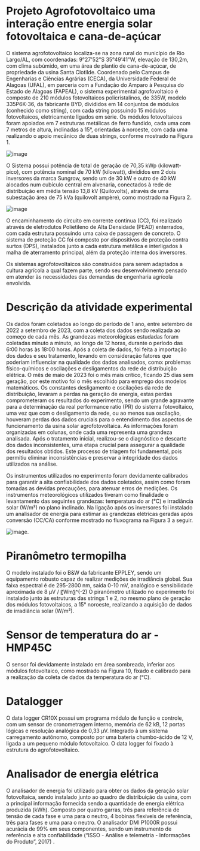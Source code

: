 # Projeto Agrofotovoltaico uma interação entre energia solar fotovoltaica e cana-de-açúcar

O sistema agrofotovoltaico localiza-se na zona rural do município de Rio Largo/AL, com coordenadas: 9°27'52"S 35°49'41"W, elevação de 130,2m, com clima subúmido, em uma área de plantio de cana-de-açúcar, de propriedade da usina Santa Clotilde.
Coordenado pelo Campus de Engenharias e Ciências Agrárias (CECA), da Universidade Federal de Alagoas (UFAL), em parceria com a Fundação do Amparo à Pesquisa do Estado de Alagoas (FAPEAL), o sistema experimental agrofovoltaico é composto de 210 módulos fotovoltaicos policristalinos, de 335W, modelo 335P6K-36, da fabricante BYD, divididos em 14 conjuntos de módulos (conhecido como string), com cada string possuindo 15 módulos fotovoltaicos, eletricamente ligados em série. 
Os módulos fotovoltaicos foram apoiados em 7 estruturas metálicas de ferro fundido, cada uma com 7 metros de altura, inclinadas a 15°, orientadas à noroeste, com cada uma realizando o apoio mecânico de duas strings, conforme mostrado na Figura 1.

![image](https://github.com/user-attachments/assets/a99c8cdc-f49e-4580-8dbb-7ab69efe0b7b)

O Sistema possui potência de total de geração de 70,35 kWp (kilowatt-pico), com potência nominal de 70 kW (kilowatt), divididos em 2 dois inversores da marca Sungrow, sendo um de 30 kW e outro de 40 kW alocados num cubículo central em alvenaria, conectados à rede de distribuição em média tensão 13,8 kV (Quilovolts), através de uma subestação área de 75 kVa (quilovolt ampère), como mostrado na Figura 2.

![image](https://github.com/user-attachments/assets/2a17b3b8-baee-4e39-88c2-0a2fa0f9f975)

O encaminhamento do circuito em corrente contínua (CC), foi realizado através de eletrodutos Polietileno de Alta Densidade (PEAD) enterrados, com cada estrutura possuindo uma caixa de passagem de concreto. 
O sistema de proteção CC foi composto por dispositivos de proteção contra surtos (DPS), instalados junto a cada estrutura metálica e interligados à malha de aterramento principal, além da proteção interna dos inversores.

Os sistemas agrofotovoltaicos são construídos para serem adaptados a cultura agrícola a qual fazem parte, sendo seu desenvolvimento pensado em atender às necessidades das demandas de engenharia agrícola envolvida.

# Descrição da atividade experimental

Os dados foram coletados ao longo do período de 1 ano, entre setembro de 2022 a setembro de 2023, com a coleta dos dados sendo realizada ao começo de cada mês. As grandezas meteorológicas estudadas foram coletadas minuto a minuto, ao longo de 12 horas, durante o período das 6:00 horas às 18:00 horas. 
Após a coleta de dados, foi feita a importação dos dados e seu tratamento, levando em consideração fatores que poderiam influenciar na qualidade dos dados analisados, como:  problemas físico-químicos e oscilações e desligamentos da rede de distribuição elétrica. 
O mês de maio de 2023 foi o mês mais crítico, ficando 25 dias sem geração, por este motivo foi o mês escolhido para emprego dos modelos matemáticos. 
Os constantes desligamento e oscilações da rede de distribuição, levaram a perdas na geração de energia, estas perdas comprometeram os resultados do experimento, sendo um grande agravante para a determinação da real performance ratio (PR) do sistema fotovoltaico, uma vez que com o desligamento da rede, ou ao menos sua oscilação, houveram perdas dos dados cruciais para o entendimento dos aspectos de funcionamento da usina solar agrofotovoltaica. 
As informações foram organizadas em colunas, onde cada uma representa uma grandeza analisada. Após o tratamento inicial, realizou-se o diagnóstico e descarte dos dados inconsistentes, uma etapa crucial para assegurar a qualidade dos resultados obtidos. Este processo de triagem foi fundamental, pois permitiu eliminar inconsistências e preservar a integridade dos dados utilizados na análise.

Os instrumentos utilizados no experimento foram devidamente calibrados para garantir a alta confiabilidade dos dados coletados, assim como foram tomadas as devidas precauções, para atenuar erros de medições. 
Os instrumentos meteorológicos utilizados tiveram como finalidade o levantamento das seguintes grandezas: temperatura do ar (°C) e irradiância solar (W/m²) no plano inclinado. Na ligação após os inversores foi instalado um analisador de energia para estimar as grandezas elétricas geradas após conversão (CC/CA) conforme mostrado no fluxograma na Figura 3 a seguir.

![image](https://github.com/user-attachments/assets/077950a3-a911-4f7c-913f-f46ac71cce75).

# Piranômetro termopilha

O modelo instalado foi o B&W da fabricante EPPLEY, sendo um equipamento robusto capaz de realizar medições de irradiância global. Sua faixa espectral é de 295-2800 nm, saída 0-10 mV, analógico e sensibilidade aproximada de 8 μV / 〖Wm〗^(-2)
O piranômetro utilizado no experimento foi instalado junto às estruturas das strings 1 e 2, no mesmo plano de geração dos módulos fotovoltaicos, a 15° noroeste, realizando a aquisição de dados de irradiância solar (W/m²). 

# Sensor de temperatura do ar - HMP45C

O sensor foi devidamente instalado em área sombreada, inferior aos módulos fotovoltaico, como mostrado na Figura 10, fixado e calibrado para a realização da coleta de dados da temperatura do ar (°C).

# Datalogger

O data logger CR10X possui um programa módulo de função e controle, com um sensor de cronometragem interno, memória de 62 kB, 12 portas lógicas e resolução analógica de 0,33 μV. Integrado à um sistema carregamento autônomo, composto por uma bateria chumbo-ácido de 12 V, ligada a um pequeno módulo fotovoltaico. O data logger foi fixado à estrutura do agrofotovoltaico.

# Analisador de energia elétrica

O analisador de energia foi utilizado para obter os dados da geração solar fotovoltaica, sendo instalado junto ao quadro de distribuição da usina, com a principal informação fornecida sendo a quantidade de energia elétrica produzida (kWh). 
Composto por quatro garras, três para referência de tensão de cada fase e uma para o neutro, 4 bobinas flexíveis de referência, três para fases e uma para o neutro. O analisador DMI P1000R possui acurácia de 99% em seus componentes, sendo um instrumento de referência e alta confiabilidade (“ISSO - Análise e telemetria - Informações do Produto”, 2017) . 



